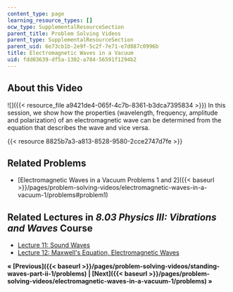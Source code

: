 ```yaml
---
content_type: page
learning_resource_types: []
ocw_type: SupplementalResourceSection
parent_title: Problem Solving Videos
parent_type: SupplementalResourceSection
parent_uid: 6e73cb1b-2e9f-5c2f-7e71-e7d887c0996b
title: Electromagnetic Waves in a Vacuum
uid: fdd03639-df5a-1302-a784-56591f1294b2
---
```


About this Video
----------------

![]({{< resource_file a9421de4-065f-4c7b-8361-b3dca7395834 >}}) In this session, we show how the properties (wavelength, frequency, amplitude and polarization) of an electromagnetic wave can be determined from the equation that describes the wave and vice versa.

{{< resource 8825b7a3-a813-8528-9580-2cce2747d7fe >}}

Related Problems
----------------

*   [Electromagnetic Waves in a Vacuum Problems 1 and 2]({{< baseurl >}}/pages/problem-solving-videos/electromagnetic-waves-in-a-vacuum-1/problems#problem1)

Related Lectures in _8.03 Physics III: Vibrations and Waves_ Course
-------------------------------------------------------------------

*   [Lecture 11: Sound Waves](/courses/8-03sc-physics-iii-vibrations-and-waves-fall-2016/pages/part-i-mechanical-vibrations-and-waves/lecture-11)
*   [Lecture 12: Maxwell's Equation, Electromagnetic Waves](/courses/8-03sc-physics-iii-vibrations-and-waves-fall-2016/pages/part-ii-electromagnetic-waves/lecture-12)

**« [Previous]({{< baseurl >}}/pages/problem-solving-videos/standing-waves-part-ii-1/problems) | [Next]({{< baseurl >}}/pages/problem-solving-videos/electromagnetic-waves-in-a-vacuum-1/problems) »**